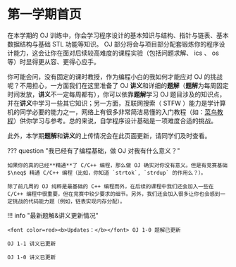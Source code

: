 # 第一学期首页

在本学期的 OJ 训练中，你会学习程序设计的基本知识与结构、指针与链表、基本数据结构与基础 STL 功能等知识。 OJ 部分将会与项目部分配套锻炼你的程序设计能力，这会让你在面对后续较高难度的课程实验（包括问题求解、 ics 、 os 等）时显得更从容、更得心应手。

你可能会问，没有固定的课时教授，作为编程小白的我如何才能应对 OJ 的挑战呢？不用担心，一方面我们在这里准备了 OJ **讲义**和详细的**题解**（**题解**为每周固定时间发放，**讲义**不一定每周都有），你可以依靠**题解**学习 OJ 题目涉及的知识点，并在**讲义**中学习一些其它知识；另一方面，互联网搜索（ STFW ）能力是学计算机的同学必要的能力之一，网络上有很多非常简洁易懂的入门教程（如：[菜鸟教程](https://www.runoob.com/cplusplus/cpp-tutorial.html)）供你学习与参考。总的来说，自学程序设计基础是一项难度合适的挑战。

此外，本学期**题解**和**讲义**的上传情况会在此页面更新，请同学们及时查看。

??? question "我已经有了编程基础，做 OJ 对我有什么意义？"

    如果你的真的已经**精通**了 C/C++ 编程，那么做 OJ 确实对你没有意义。但是有竞赛基础 $\neq$ 精通 C/C++ 编程（比如，你知道 `strtok`, `strdup` 的作用么？）。
    
    除了前几周的 OJ 纯粹是最基础的 C++ 编程而外，在后续的课程中我们还会加入一些在 C/C++ 编程中很重要，但在竞赛中较少要求的细节。另外，我们还会加入很多让你也会感到一定挑战的代码能力题（例如，链表实现内存分配）。


!!! info "最新题解&讲义更新情况"

    <font color=red><b>Updates：</b></font> OJ 1-0 题解已更新
    
    OJ 1-1 讲义已更新
    
    OJ 1-0 讲义已更新
